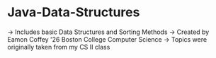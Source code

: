 # Java-Data-Structures
-> Includes basic Data Structures and Sorting Methods
-> Created by Eamon Coffey '26 Boston College Computer Science
-> Topics were originally taken from my CS II class